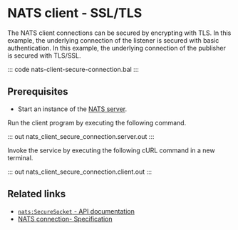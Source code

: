 # NATS client - SSL/TLS

The NATS client connections can be secured by encrypting with TLS. In this example, the underlying connection of the listener is secured with basic authentication.
In this example, the underlying connection of the publisher is secured with TLS/SSL. 

::: code nats-client-secure-connection.bal :::

## Prerequisites
- Start an instance of the [NATS server](https://docs.nats.io/nats-concepts/what-is-nats/walkthrough_setup).

Run the client program by executing the following command.

::: out nats_client_secure_connection.server.out :::

Invoke the service by executing the following cURL command in a new terminal.

::: out nats_client_secure_connection.client.out :::

## Related links
- [`nats:SecureSocket` - API documentation](https://lib.ballerina.io/ballerinax/nats/latest/records/SecureSocket)
- [NATS connection- Specification](https://github.com/ballerina-platform/module-ballerinax-nats/blob/master/docs/spec/spec.md#2-connection)
